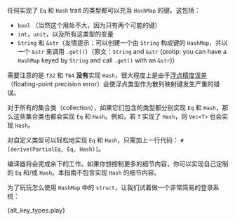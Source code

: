 任何实现了 `Eq` 和 `Hash` trait 的类型都可以充当 `HashMap` 的键。这包括：

* `bool` （当然这个用处不大，因为只有两个可能的键）
* `int`，`unit`，以及所有这类型的变量
* `String` 和 `&str`（友情提示：可以创建一个由 `String` 构成键的 `HashMap`，并以一个 `&str` 来调用 `.get()`）（原文：`String` and `&str` (protip: you can have a `HashMap` keyed by `String` and call `.get()` with an `&str`)）

需要注意的是 `f32` 和 `f64` **没有**实现 `Hash`，很大程度上是由于[浮点精度误差][floating]（floating-point precision error）会使浮点类型作为散列映射键发生严重的错误。

对于所有的集合类（collection），如果它们包含的类型都分别实现 `Eq` 和 `Hash`，那么这些集合类也都会实现 `Eq` 和 `Hash`。例如，若 `T` 实现了 `Hash`，则 `Vec<T>` 也会实现 `Hash`。

对自定义类型可以轻松地实现 `Eq` 和 `Hash`，只需加上一行代码： `#[derive(PartialEq, Eq, Hash)]`。

编译器将会完成余下的工作。如果你想控制更多的细节内容，你可以实现自己定制的 `Eq` 和/或 `Hash`。本指南不包含实现 `Hash` 的细节内容。

为了玩玩怎么使用 `HashMap` 中的 `struct`，让我们试着做一个非常简易的登录系统：

{alt_key_types.play}

[hash]: http://en.wikipedia.org/wiki/Hash_function
[floating]: http://en.wikipedia.org/wiki/Floating_point#Accuracy_problems

